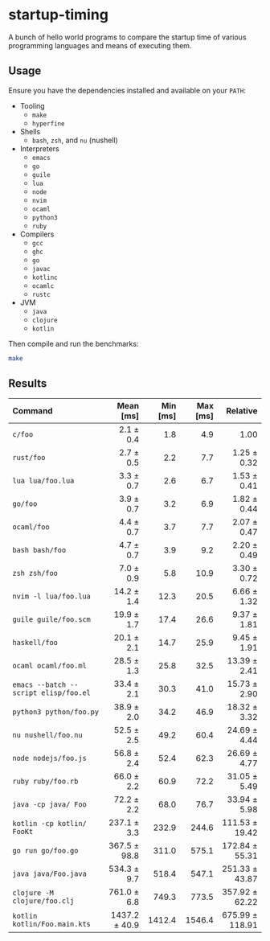 startup-timing
==============

A bunch of hello world programs to compare the startup time of various programming languages and means of executing them.

Usage
-----

Ensure you have the dependencies installed and available on your `PATH`:

- Tooling
  - `make`
  - `hyperfine`
- Shells
    - `bash`, `zsh`, and `nu` (nushell)
- Interpreters
  - `emacs`
  - `go`
  - `guile`
  - `lua`
  - `node`
  - `nvim`
  - `ocaml`
  - `python3`
  - `ruby`
- Compilers
  - `gcc`
  - `ghc`
  - `go`
  - `javac`
  - `kotlinc`
  - `ocamlc`
  - `rustc`
- JVM
  - `java`
  - `clojure`
  - `kotlin`

Then compile and run the benchmarks:

```bash
make
```

Results
-------

| Command | Mean [ms] | Min [ms] | Max [ms] | Relative |
|:---|---:|---:|---:|---:|
| `c/foo` | 2.1 ± 0.4 | 1.8 | 4.9 | 1.00 |
| `rust/foo` | 2.7 ± 0.5 | 2.2 | 7.7 | 1.25 ± 0.32 |
| `lua lua/foo.lua` | 3.3 ± 0.7 | 2.6 | 6.7 | 1.53 ± 0.41 |
| `go/foo` | 3.9 ± 0.7 | 3.2 | 6.9 | 1.82 ± 0.44 |
| `ocaml/foo` | 4.4 ± 0.7 | 3.7 | 7.7 | 2.07 ± 0.47 |
| `bash bash/foo` | 4.7 ± 0.7 | 3.9 | 9.2 | 2.20 ± 0.49 |
| `zsh zsh/foo` | 7.0 ± 0.9 | 5.8 | 10.9 | 3.30 ± 0.72 |
| `nvim -l lua/foo.lua` | 14.2 ± 1.4 | 12.3 | 20.5 | 6.66 ± 1.32 |
| `guile guile/foo.scm` | 19.9 ± 1.7 | 17.4 | 26.6 | 9.37 ± 1.81 |
| `haskell/foo` | 20.1 ± 2.1 | 14.7 | 25.9 | 9.45 ± 1.91 |
| `ocaml ocaml/foo.ml` | 28.5 ± 1.3 | 25.8 | 32.5 | 13.39 ± 2.41 |
| `emacs --batch --script elisp/foo.el` | 33.4 ± 2.1 | 30.3 | 41.0 | 15.73 ± 2.90 |
| `python3 python/foo.py` | 38.9 ± 2.0 | 34.2 | 46.9 | 18.32 ± 3.32 |
| `nu nushell/foo.nu` | 52.5 ± 2.5 | 49.2 | 60.4 | 24.69 ± 4.44 |
| `node nodejs/foo.js` | 56.8 ± 2.4 | 52.4 | 62.3 | 26.69 ± 4.77 |
| `ruby ruby/foo.rb` | 66.0 ± 2.2 | 60.9 | 72.2 | 31.05 ± 5.49 |
| `java -cp java/ Foo` | 72.2 ± 2.2 | 68.0 | 76.7 | 33.94 ± 5.98 |
| `kotlin -cp kotlin/ FooKt` | 237.1 ± 3.3 | 232.9 | 244.6 | 111.53 ± 19.42 |
| `go run go/foo.go` | 367.5 ± 98.8 | 311.0 | 575.1 | 172.84 ± 55.31 |
| `java java/Foo.java` | 534.3 ± 9.7 | 518.4 | 547.1 | 251.33 ± 43.87 |
| `clojure -M clojure/foo.clj` | 761.0 ± 6.8 | 749.3 | 773.5 | 357.92 ± 62.22 |
| `kotlin kotlin/Foo.main.kts` | 1437.2 ± 40.9 | 1412.4 | 1546.4 | 675.99 ± 118.91 |
